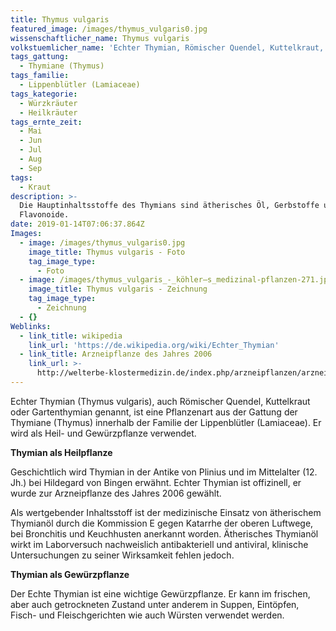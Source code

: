 ```yaml
---
title: Thymus vulgaris
featured_image: /images/thymus_vulgaris0.jpg
wissenschaftlicher_name: Thymus vulgaris
volkstuemlicher_name: 'Echter Thymian, Römischer Quendel, Kuttelkraut, Gartenthymian'
tags_gattung:
  - Thymiane (Thymus)
tags_familie:
  - Lippenblütler (Lamiaceae)
tags_kategorie:
  - Würzkräuter
  - Heilkräuter
tags_ernte_zeit:
  - Mai
  - Jun
  - Jul
  - Aug
  - Sep
tags:
  - Kraut
description: >-
  Die Hauptinhaltsstoffe des Thymians sind ätherisches Öl, Gerbstoffe und
  Flavonoide.
date: 2019-01-14T07:06:37.864Z
Images:
  - image: /images/thymus_vulgaris0.jpg
    image_title: Thymus vulgaris - Foto
    tag_image_type:
      - Foto
  - image: /images/thymus_vulgaris_-_köhler–s_medizinal-pflanzen-271.jpg
    image_title: Thymus vulgaris - Zeichnung
    tag_image_type:
      - Zeichnung
  - {}
Weblinks:
  - link_title: wikipedia
    link_url: 'https://de.wikipedia.org/wiki/Echter_Thymian'
  - link_title: Arzneipflanze des Jahres 2006
    link_url: >-
      http://welterbe-klostermedizin.de/index.php/arzneipflanzen/arzneipflanze-des-jahres/89-arzneipflanze-des-jahres-2006-der-thymian
---
```

Echter Thymian (Thymus vulgaris), auch Römischer Quendel, Kuttelkraut oder Gartenthymian genannt, ist eine Pflanzenart aus der Gattung der Thymiane (Thymus) innerhalb der Familie der Lippenblütler (Lamiaceae). Er wird als Heil- und Gewürzpflanze verwendet.



**Thymian als Heilpflanze**

Geschichtlich wird Thymian in der Antike von Plinius und im Mittelalter (12. Jh.) bei Hildegard von Bingen erwähnt. Echter Thymian ist offizinell, er wurde zur Arzneipflanze des Jahres 2006 gewählt.

Als wertgebender Inhaltsstoff ist der medizinische Einsatz von ätherischem Thymianöl durch die Kommission E gegen Katarrhe der oberen Luftwege, bei Bronchitis und Keuchhusten anerkannt worden. Ätherisches Thymianöl wirkt im Laborversuch nachweislich antibakteriell und antiviral, klinische Untersuchungen zu seiner Wirksamkeit fehlen jedoch.



**Thymian als Gewürzpflanze**

Der Echte Thymian ist eine wichtige Gewürzpflanze. Er kann im frischen, aber auch getrockneten Zustand unter anderem in Suppen, Eintöpfen, Fisch- und Fleischgerichten wie auch Würsten verwendet werden.
